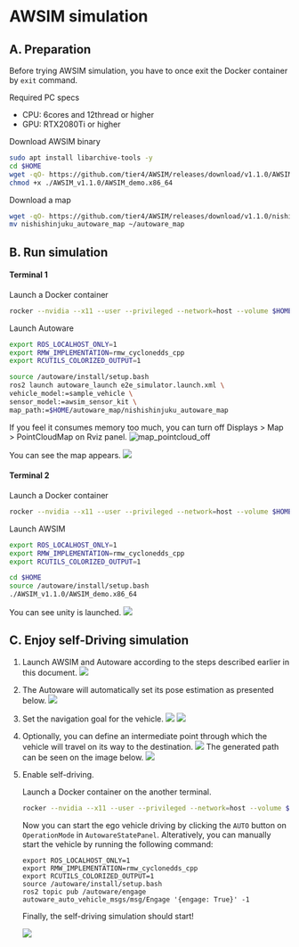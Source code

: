 # AWSIM simulation


## A. Preparation

   Before trying AWSIM simulation, you have to once exit the Docker container by `exit` command.

   Required PC specs
   - CPU: 6cores and 12thread or higher
   - GPU: RTX2080Ti or higher

   Download AWSIM binary
   ```bash
   sudo apt install libarchive-tools -y
   cd $HOME
   wget -qO- https://github.com/tier4/AWSIM/releases/download/v1.1.0/AWSIM_v1.1.0.zip | bsdtar -xvf-
   chmod +x ./AWSIM_v1.1.0/AWSIM_demo.x86_64
   ```
   
   Download a map
   ```bash
   wget -qO- https://github.com/tier4/AWSIM/releases/download/v1.1.0/nishishinjuku_autoware_map.zip | bsdtar -xvf-
   mv nishishinjuku_autoware_map ~/autoware_map
   ```

## B. Run simulation

   #### Terminal 1

   Launch a Docker container
   ```bash
   rocker --nvidia --x11 --user --privileged --network=host --volume $HOME/autoware_map --volume $HOME/AWSIM_v1.1.0 --volume /tmp -- ghcr.io/tier4/online:humble-awsim-stable-prebuilt-cuda
   ```

   Launch Autoware
   ```bash
   export ROS_LOCALHOST_ONLY=1
   export RMW_IMPLEMENTATION=rmw_cyclonedds_cpp
   export RCUTILS_COLORIZED_OUTPUT=1
   
   source /autoware/install/setup.bash
   ros2 launch autoware_launch e2e_simulator.launch.xml \
   vehicle_model:=sample_vehicle \
   sensor_model:=awsim_sensor_kit \
   map_path:=$HOME/autoware_map/nishishinjuku_autoware_map
   ```

   If you feel it consumes memory too much, you can turn off Displays > Map >  PointCloudMap on Rviz panel.
   ![map_pointcloud_off](https://user-images.githubusercontent.com/42209144/224251072-e568405d-de19-4b5e-a86f-709ce12fed3b.png)

   You can see the map appears.
   ![](images/awsim/Image_2.png)

   #### Terminal 2

   Launch a Docker container
   ```bash
   rocker --nvidia --x11 --user --privileged --network=host --volume $HOME/autoware_map --volume $HOME/AWSIM_v1.1.0 --volume /tmp -- ghcr.io/tier4/online:humble-awsim-stable-prebuilt-cuda
   ```

   Launch AWSIM
   ```bash
   export ROS_LOCALHOST_ONLY=1
   export RMW_IMPLEMENTATION=rmw_cyclonedds_cpp
   export RCUTILS_COLORIZED_OUTPUT=1

   cd $HOME
   source /autoware/install/setup.bash
   ./AWSIM_v1.1.0/AWSIM_demo.x86_64
   ```

   You can see unity is launched.
   ![](images/awsim/Image_2.png)

## C. Enjoy self-Driving simulation

   1. Launch AWSIM and Autoware according to the steps described earlier in this document.
   ![](images/awsim/Image_top.png)
   
   2. The Autoware will automatically set its pose estimation as presented below.
   ![](images/awsim/Image_Initial.png)
   
   3. Set the navigation goal for the vehicle.
   ![](images/ausim/Image_goal_0.png)
   ![](images/awsim/Image_goal_1.png)
   
   4. Optionally, you can define an intermediate point through which the vehicle will travel on its way to the destination.
   ![](images/awsim/Image_checkpoint_0.png)
      The generated path can be seen on the image below.
   ![](images/awsim/Image_path.png)
   
   5. Enable self-driving.
   
      Launch a Docker container on the another terminal.
      ```bash
      rocker --nvidia --x11 --user --privileged --network=host --volume $HOME/autoware_map --volume $HOME/AWSIM_v1.1.0 --volume /tmp -- ghcr.io/tier4/online:humble-awsim-stable-prebuilt-cuda
      ```
   
   
      Now you can start the ego vehicle driving by clicking the `AUTO` button on `OperationMode` in `AutowareStatePanel`.
      Alteratively, you can manually start the vehicle by running the following command:
      ```
      export ROS_LOCALHOST_ONLY=1
      export RMW_IMPLEMENTATION=rmw_cyclonedds_cpp
      export RCUTILS_COLORIZED_OUTPUT=1
      source /autoware/install/setup.bash
      ros2 topic pub /autoware/engage autoware_auto_vehicle_msgs/msg/Engage '{engage: True}' -1
      ```
      
      Finally, the self-driving simulation should start!

      ![](images/awsim/Image_running.png)
